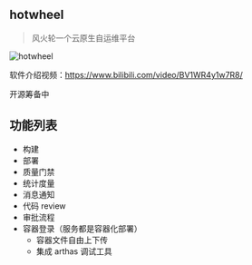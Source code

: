 ## hotwheel
> 风火轮一个云原生自运维平台


![hotwheel](http://kube-portal.oss-cn-shenzhen.aliyuncs.com/uploads/20220524/a198caf3b2456d9f02ec302f9e7cb1ca.png)

软件介绍视频：https://www.bilibili.com/video/BV1WR4y1w7R8/

开源筹备中

## 功能列表
- 构建
- 部署
- 质量门禁
- 统计度量
- 消息通知
- 代码 review
- 审批流程
- 容器登录（服务都是容器化部署）
  - 容器文件自由上下传
  - 集成 arthas 调试工具  

